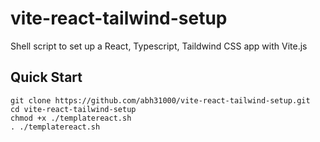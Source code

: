 # vite-react-tailwind-setup
Shell script to set up a React, Typescript, Taildwind CSS app with Vite.js


## Quick Start
```
git clone https://github.com/abh31000/vite-react-tailwind-setup.git
cd vite-react-tailwind-setup
chmod +x ./templatereact.sh
. ./templatereact.sh
```
